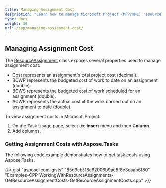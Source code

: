 ```yaml
---
title: Managing Assignment Cost
description: "Learn how to manage Microsoft Project (MPP/XML) resource assignment costs using Aspose.Tasks for C++."
type: docs
weight: 30
url: /cpp/managing-assignment-cost/
---
```


## **Managing Assignment Cost**
The [ResourceAssignment](https://apireference.aspose.com/tasks/cpp/class/aspose.tasks.resource_assignment) class exposes several properties used to manage assignment cost:

- Cost represents an assignment's total project cost (decimal).
- BCWP represents the budgeted cost of work to date on an assignment (double).
- BCWS represents the budgeted cost of work scheduled for an assignment (double).
- ACWP represents the actual cost of the work carried out on an assignment to date (double).

To view assignment costs in Microsoft Project:

1. On the Task Usage page, select the **Insert** menu and then **Column**.
2. Add columns.

### **Getting Assignment Costs with Aspose.Tasks**
The following code example demonstrates how to get task costs using Aspose.Tasks.

{{< gist "aspose-com-gists" "85d3cb818a62006b9ae8f8e3eaab6f80" "Examples-CPP-WorkingWithResourceAssignments-GetResourceAssignmentCosts-GetResourceAssignmentCosts.cpp" >}}

